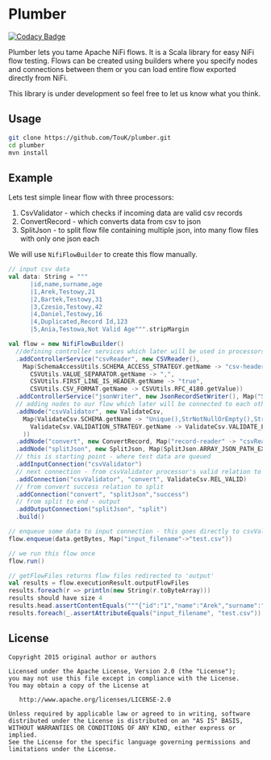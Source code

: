 # Plumber

[![Codacy Badge](https://api.codacy.com/project/badge/Grade/dd626d435379444ea7480e959bdacda7)](https://app.codacy.com/app/bartektartanus/plumber?utm_source=github.com&utm_medium=referral&utm_content=TouK/plumber&utm_campaign=Badge_Grade_Dashboard)

Plumber lets you tame Apache NiFi flows. It is a Scala library for easy NiFi flow testing. 
Flows can be created using builders where you specify nodes and connections between them 
or you can load entire flow exported directly from NiFi.

This library is under development so feel free to let us know what you think.

## Usage
```bash
git clone https://github.com/TouK/plumber.git
cd plumber
mvn install
```

## Example

Lets test simple linear flow with three processors:
1. CsvValidator - which checks if incoming data are valid csv records
2. ConvertRecord - which converts data from csv to json
3. SplitJson - to split flow file containing multiple json, into many flow files with only one json each

We will use `NifiFlowBuilder` to create this flow manually. 
```scala
// input csv data
val data: String = """
      |id,name,surname,age
      |1,Arek,Testowy,21
      |2,Bartek,Testowy,31
      |3,Czesio,Testowy,42
      |4,Daniel,Testowy,16
      |4,Duplicated,Record Id,123
      |5,Ania,Testowa,Not Valid Age""".stripMargin

val flow = new NifiFlowBuilder()
  //defining controller services which later will be used in processors
  .addControllerService("csvReader", new CSVReader(),
	Map(SchemaAccessUtils.SCHEMA_ACCESS_STRATEGY.getName -> "csv-header-derived",
	  CSVUtils.VALUE_SEPARATOR.getName -> ",",
	  CSVUtils.FIRST_LINE_IS_HEADER.getName -> "true",
	  CSVUtils.CSV_FORMAT.getName -> CSVUtils.RFC_4180.getValue))
  .addControllerService("jsonWriter", new JsonRecordSetWriter(), Map("Schema Write Strategy" -> "no-schema"))
  // adding nodes to our flow which later will be connected to each other using given names
  .addNode("csvValidator", new ValidateCsv,
	Map(ValidateCsv.SCHEMA.getName -> "Unique(),StrNotNullOrEmpty(),StrNotNullOrEmpty(),ParseInt()",
	  ValidateCsv.VALIDATION_STRATEGY.getName -> ValidateCsv.VALIDATE_LINES_INDIVIDUALLY.getValue
	))
  .addNode("convert", new ConvertRecord, Map("record-reader" -> "csvReader", "record-writer" -> "jsonWriter"))
  .addNode("splitJson", new SplitJson, Map(SplitJson.ARRAY_JSON_PATH_EXPRESSION.getName -> "$.*"))
  // this is starting point - where test data are queued
  .addInputConnection("csvValidator")
  // next connection - from csvValidator processor's valid relation to convert processor
  .addConnection("csvValidator", "convert", ValidateCsv.REL_VALID)
  // from convert success relation to split
  .addConnection("convert", "splitJson","success")
  // from split to end - output
  .addOutputConnection("splitJson", "split")
  .build()

// enqueue some data to input connection - this goes directly to csvValidator node 
flow.enqueue(data.getBytes, Map("input_filename"->"test.csv"))

// we run this flow once
flow.run()

// getFlowFiles returns flow files redirected to 'output'
val results = flow.executionResult.outputFlowFiles
results.foreach(r => println(new String(r.toByteArray)))
results should have size 4
results.head.assertContentEquals("""{"id":"1","name":"Arek","surname":"Testowy","age":"21"}""")
results.foreach(_.assertAttributeEquals("input_filename", "test.csv"))
```

## License
```text
Copyright 2015 original author or authors

Licensed under the Apache License, Version 2.0 (the "License");
you may not use this file except in compliance with the License.
You may obtain a copy of the License at

   http://www.apache.org/licenses/LICENSE-2.0

Unless required by applicable law or agreed to in writing, software
distributed under the License is distributed on an "AS IS" BASIS,
WITHOUT WARRANTIES OR CONDITIONS OF ANY KIND, either express or implied.
See the License for the specific language governing permissions and
limitations under the License.
```